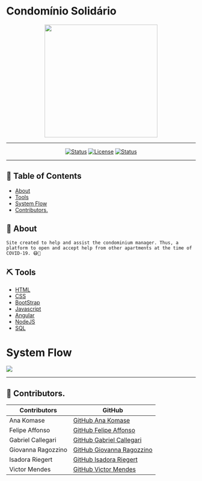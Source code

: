# Condomínio Solidário

<div align="center">

<img width=300px height=300px src="../docs/img/logo.jpeg">

---

</div>

<div align="center">

[![Status](https://img.shields.io/badge/version-0.00-orange)]()
[![License](https://img.shields.io/badge/license-MIT-blue.svg)](/LICENSE)
[![Status](https://img.shields.io/badge/status-active-success.svg)]()

</div>

---

## 📝 Table of Contents

- [About](#about)
- [Tools](#built_using)
- [System Flow](#systemflow)
- [Contributors.](#contri)


## 🧐 About <a name = "about"></a>

```
Site created to help and assist the condominium manager. Thus, a platform to open and accept help from other apartments at the time of COVID-19. 😷🤮
```

## ⛏️ Tools <a name = "built_using"></a>

- [HTML](https://html5up.net/) 
- [CSS](https://pt.wikipedia.org/wiki/Cascading_Style_Sheets) 
- [BootStrap](https://getbootstrap.com/) 
- [Javascript](https://www.javascript.com/)
- [Angular](https://angular.io/)
- [NodeJS](https://nodejs.org/en/)
- [SQL](https://www.mysql.com/)

# System Flow <a name= "systemflow"></a>

<img src="../docs/img/systemflow.jpg">

---


## 👥 Contributors. <a name= "contri"></a>
| Contributors | GitHub |
| ------ | ------ |
| Ana Komase | [GitHub Ana Komase](https://github.com/anakomase) |
| Felipe Affonso | [GitHub Felipe Affonso](https://github.com/fe0093)|
| Gabriel Callegari | [GitHub Gabriel Callegari](https://github.com/Callegaz)|
| Giovanna Ragozzino | [GitHub Giovanna Ragozzino](https://github.com/giovanaragozzino) |
| Isadora Riegert | [GitHub Isadora Riegert](https://github.com/isadorariegert) |
| Victor Mendes | [GitHub Victor Mendes](https://github.com/Viictorreiss) |